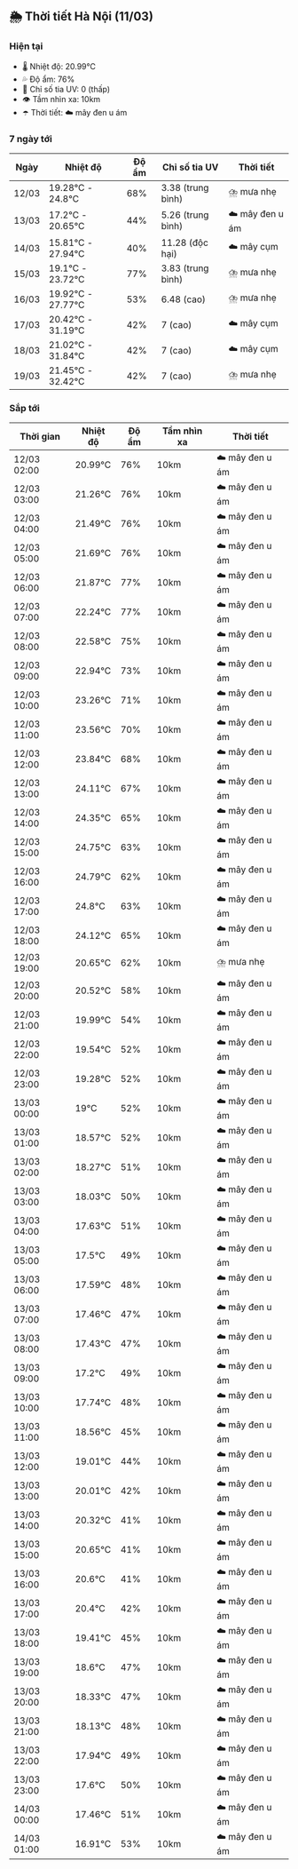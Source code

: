 ## 🌦️ Thời tiết Hà Nội (11/03)

### Hiện tại

- 🌡️ Nhiệt độ: 20.99℃
- 💦 Độ ẩm: 76%
- 🌟 Chỉ số tia UV: 0 (thấp)
- 👁️ Tầm nhìn xa: 10km
- ☂️ Thời tiết: ☁️ mây đen u ám

### 7 ngày tới

| Ngày | Nhiệt độ | Độ ẩm | Chỉ số tia UV | Thời tiết |
| --- | --- | --- | --- | --- |
| 12/03 | 19.28℃ - 24.8℃ | 68% | 3.38 (trung bình) | ⛈️ mưa nhẹ |
| 13/03 | 17.2℃ - 20.65℃ | 44% | 5.26 (trung bình) | ☁️ mây đen u ám |
| 14/03 | 15.81℃ - 27.94℃ | 40% | 11.28 (độc hại) | ☁️ mây cụm |
| 15/03 | 19.1℃ - 23.72℃ | 77% | 3.83 (trung bình) | ⛈️ mưa nhẹ |
| 16/03 | 19.92℃ - 27.77℃ | 53% | 6.48 (cao) | ⛈️ mưa nhẹ |
| 17/03 | 20.42℃ - 31.19℃ | 42% | 7 (cao) | ☁️ mây cụm |
| 18/03 | 21.02℃ - 31.84℃ | 42% | 7 (cao) | ☁️ mây cụm |
| 19/03 | 21.45℃ - 32.42℃ | 42% | 7 (cao) | ⛈️ mưa nhẹ |

### Sắp tới

| Thời gian | Nhiệt độ | Độ ẩm | Tầm nhìn xa | Thời tiết |
| --- | --- | --- | --- | --- |
| 12/03 02:00 | 20.99℃ | 76% | 10km | ☁️ mây đen u ám |
| 12/03 03:00 | 21.26℃ | 76% | 10km | ☁️ mây đen u ám |
| 12/03 04:00 | 21.49℃ | 76% | 10km | ☁️ mây đen u ám |
| 12/03 05:00 | 21.69℃ | 76% | 10km | ☁️ mây đen u ám |
| 12/03 06:00 | 21.87℃ | 77% | 10km | ☁️ mây đen u ám |
| 12/03 07:00 | 22.24℃ | 77% | 10km | ☁️ mây đen u ám |
| 12/03 08:00 | 22.58℃ | 75% | 10km | ☁️ mây đen u ám |
| 12/03 09:00 | 22.94℃ | 73% | 10km | ☁️ mây đen u ám |
| 12/03 10:00 | 23.26℃ | 71% | 10km | ☁️ mây đen u ám |
| 12/03 11:00 | 23.56℃ | 70% | 10km | ☁️ mây đen u ám |
| 12/03 12:00 | 23.84℃ | 68% | 10km | ☁️ mây đen u ám |
| 12/03 13:00 | 24.11℃ | 67% | 10km | ☁️ mây đen u ám |
| 12/03 14:00 | 24.35℃ | 65% | 10km | ☁️ mây đen u ám |
| 12/03 15:00 | 24.75℃ | 63% | 10km | ☁️ mây đen u ám |
| 12/03 16:00 | 24.79℃ | 62% | 10km | ☁️ mây đen u ám |
| 12/03 17:00 | 24.8℃ | 63% | 10km | ☁️ mây đen u ám |
| 12/03 18:00 | 24.12℃ | 65% | 10km | ☁️ mây đen u ám |
| 12/03 19:00 | 20.65℃ | 62% | 10km | ⛈️ mưa nhẹ |
| 12/03 20:00 | 20.52℃ | 58% | 10km | ☁️ mây đen u ám |
| 12/03 21:00 | 19.99℃ | 54% | 10km | ☁️ mây đen u ám |
| 12/03 22:00 | 19.54℃ | 52% | 10km | ☁️ mây đen u ám |
| 12/03 23:00 | 19.28℃ | 52% | 10km | ☁️ mây đen u ám |
| 13/03 00:00 | 19℃ | 52% | 10km | ☁️ mây đen u ám |
| 13/03 01:00 | 18.57℃ | 52% | 10km | ☁️ mây đen u ám |
| 13/03 02:00 | 18.27℃ | 51% | 10km | ☁️ mây đen u ám |
| 13/03 03:00 | 18.03℃ | 50% | 10km | ☁️ mây đen u ám |
| 13/03 04:00 | 17.63℃ | 51% | 10km | ☁️ mây đen u ám |
| 13/03 05:00 | 17.5℃ | 49% | 10km | ☁️ mây đen u ám |
| 13/03 06:00 | 17.59℃ | 48% | 10km | ☁️ mây đen u ám |
| 13/03 07:00 | 17.46℃ | 47% | 10km | ☁️ mây đen u ám |
| 13/03 08:00 | 17.43℃ | 47% | 10km | ☁️ mây đen u ám |
| 13/03 09:00 | 17.2℃ | 49% | 10km | ☁️ mây đen u ám |
| 13/03 10:00 | 17.74℃ | 48% | 10km | ☁️ mây đen u ám |
| 13/03 11:00 | 18.56℃ | 45% | 10km | ☁️ mây đen u ám |
| 13/03 12:00 | 19.01℃ | 44% | 10km | ☁️ mây đen u ám |
| 13/03 13:00 | 20.01℃ | 42% | 10km | ☁️ mây đen u ám |
| 13/03 14:00 | 20.32℃ | 41% | 10km | ☁️ mây đen u ám |
| 13/03 15:00 | 20.65℃ | 41% | 10km | ☁️ mây đen u ám |
| 13/03 16:00 | 20.6℃ | 41% | 10km | ☁️ mây đen u ám |
| 13/03 17:00 | 20.4℃ | 42% | 10km | ☁️ mây đen u ám |
| 13/03 18:00 | 19.41℃ | 45% | 10km | ☁️ mây đen u ám |
| 13/03 19:00 | 18.6℃ | 47% | 10km | ☁️ mây đen u ám |
| 13/03 20:00 | 18.33℃ | 47% | 10km | ☁️ mây đen u ám |
| 13/03 21:00 | 18.13℃ | 48% | 10km | ☁️ mây đen u ám |
| 13/03 22:00 | 17.94℃ | 49% | 10km | ☁️ mây đen u ám |
| 13/03 23:00 | 17.6℃ | 50% | 10km | ☁️ mây đen u ám |
| 14/03 00:00 | 17.46℃ | 51% | 10km | ☁️ mây đen u ám |
| 14/03 01:00 | 16.91℃ | 53% | 10km | ☁️ mây đen u ám |
